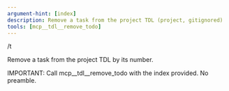 ```yaml
---
argument-hint: [index]
description: Remove a task from the project TDL (project, gitignored)
tools: [mcp__tdl__remove_todo]
---
```


/t

Remove a task from the project TDL by its number.

IMPORTANT: Call mcp__tdl__remove_todo with the index provided. No preamble.
